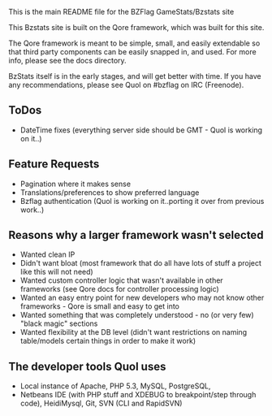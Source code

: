 This is the main README file for the BZFlag GameStats/Bzstats site

This Bzstats site is built on the Qore framework, which was built for this site.

The Qore framework is meant to be simple, small, and easily extendable so that third party
components can be easily snapped in, and used. For more info, please see the docs directory.

BzStats itself is in the early stages, and will get better with time. 
If you have any recommendations, please see Quol on #bzflag on IRC (Freenode).

ToDos
-----
* DateTime fixes (everything server side should be GMT - Quol is working on it..)

Feature Requests
-----
* Pagination where it makes sense
* Translations/preferences to show preferred language
* Bzflag authentication (Quol is working on it..porting it over from previous work..)

Reasons why a larger framework wasn't selected
-----
* Wanted clean IP
* Didn't want bloat (most framework that do all have lots of stuff a project like this will not need)
* Wanted custom controller logic that wasn't available in other frameworks (see Qore docs for controller processing logic)
* Wanted an easy entry point for new developers who may not know other frameworks - Qore is small and easy to get into
* Wanted something that was completely understood - no (or very few) "black magic" sections
* Wanted flexibility at the DB level (didn't want restrictions on naming table/models certain things in order to make it work)

The developer tools Quol uses
-----
* Local instance of Apache, PHP 5.3, MySQL, PostgreSQL, 
* Netbeans IDE (with PHP stuff and XDEBUG to breakpoint/step through code), HeidiMysql, Git, SVN (CLI and RapidSVN)
